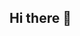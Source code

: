 ## Hi there 👋

<!--
**PauloMartinsJPM/PauloMartinsJPM** is a ✨ _special_ ✨ repository because its `README.md` (this file) appears on your GitHub profile.

Here are some ideas to get you started:

- 🔭  I am an aviation professional, graduated in mathematics and an enthusiast in the area of ​​software development.
       I have more than 30 years of experience in maintaining the most important aircraft on the market.
- 🌱  I have been studying software development through courses such as CS50, Java, Html, Css, Javascript, Database, Git, Github and C# in addition to integrated development environments 
       (IDE) such as Eclipse, IntelliJ and Visual Studio Code.
- 👯 I’m looking to c
- 🤔 I’m looking for help with ...
- 💬 Ask me about ...
- 📫 How to reach me: ...
- 😄 Pronouns: ...
- ⚡ Fun fact: ...
-->
